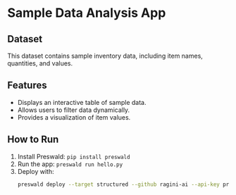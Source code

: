 # Sample Data Analysis App

## Dataset
This dataset contains sample inventory data, including item names, quantities, and values.

## Features
- Displays an interactive table of sample data.
- Allows users to filter data dynamically.
- Provides a visualization of item values.

## How to Run
1. Install Preswald: `pip install preswald`
2. Run the app: `preswald run hello.py`
3. Deploy with:  
   ```bash
   preswald deploy --target structured --github ragini-ai --api-key prswld-4cf57b20-22b8-42a1-ada1-273e9520475 hello.py

